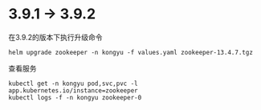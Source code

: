 

# 3.9.1 -> 3.9.2

在3.9.2的版本下执行升级命令

```
helm upgrade zookeeper -n kongyu -f values.yaml zookeeper-13.4.7.tgz
```

查看服务

```shell
kubectl get -n kongyu pod,svc,pvc -l app.kubernetes.io/instance=zookeeper
kubectl logs -f -n kongyu zookeeper-0
```

